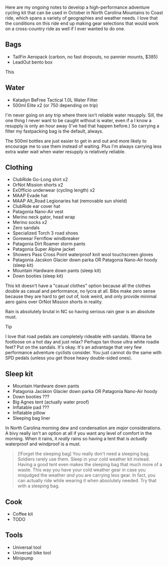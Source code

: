 Here are my ongoing notes to develop a high-performance adventure cycling kit that can be used in October in North Carolina Mountains to Coast ride, which spans a variety of geographies and weather needs. I love that the conditions on this ride end up making gear selections that would work on a cross-country ride as well if I ever wanted to do one.
## Bags

- TailFin Aeropack  (carbon, no fast dropouts, no pannier mounts, $385)
- LeadOut bento box

This 
## Water

- Katadyn BeFree Tactical 1.0L Water Filter
- 500ml Elite x2 (or 750 depending on trip)

I'm never going on any trip where there isn't reliable water resupply. Sill, the one thing I never want to be caught without is water, even if a I know a resupply is only an hour away (I've had that happen before.) So carrying a filter my fastpacking bag is the default, always.

The 500ml bottles are just easier to get in and out and more likely to encourage me to use them instead of waiting. Plus I'm always carrying less extra water wait when water resupply is relatively reliable.

## Clothing

- ClubRide Go-Long shirt x2
- OrNot Mission shorts x2
- ExOfficio underwear (cycling length) x2
- MAAP Evade hat
- MAAP Alt_Road Legionaries  hat (removable sun shield)
- ClubRide ear cover hat
- Patagonia Nano-Air vest
- Merino neck gator, head wrap
- Merino socks x2
- Zero sandals
- Specialized Torch 3 road shoes
- Gorewear Fernflow windbreaker
- Patagonia Dirt Roamer storm pants
- Patagonia Super Alpine jacket
- Showers Pass Cross Point waterproof knit wool touchscreen gloves
- Patagonia Jacskon Glacier down parka OR Patagonia Nano-Air hoody (sleep kit)
- Mountain Hardware down pants (sleep kit)
- Down booties (sleep kit)

This kit doesn't have a "casual clothes" option because all the clothes double as casual and performance, no lycra at all. Bibs make zero sense because they are hard to get out of, look weird, and only provide minimal aero gains over OrNot Mission shorts in reality.

Rain is absolutely brutal in NC so having serious rain gear is an absolute must.

> [!TIP]
> I love that road pedals are completely rideable with sandals. Wanna be footloose on a hot day and just relax? Perhaps tan those ultra white roadie feet? Put on the sandals. It's okay. It's an advantage that very few performance adventure cyclists consider. You just cannot do the same with SPD pedals (unless you get those heavy double-sided ones).

## Sleep kit

- Mountain Hardware down pants
- Patagonia Jacskon Glacier down parka OR Patagonia Nano-Air hoody
- Down booties ???
- Big Agnes tent (actually water proof)
- Inflatable pad ???
- Inflatable pillow
- Sleeping bag liner

In North Carolina morning dew and condensation are _major_ considerations. A bivy really isn't an option at all if you want any level of comfort in the morning. When it rains, it _really_ rains so having a tent that is _actually_ waterproof and windproof is a must.

> [!Forget the sleeping bag]
> You really don't need a sleeping bag. Soldiers rarely use them. Sleep in your cold weather kit instead. Having a good tent even makes the sleeping bag that much more of a waste. This way you have your cold weather gear in case you misjudged the weather _and_ you are carrying less gear. In fact, you can actually ride while wearing it when absolutely needed. Try that with a sleeping bag.
## Cook

- Coffee kit
- TODO
## Tools

- Universal tool
- Universal bike tool
- Minipump